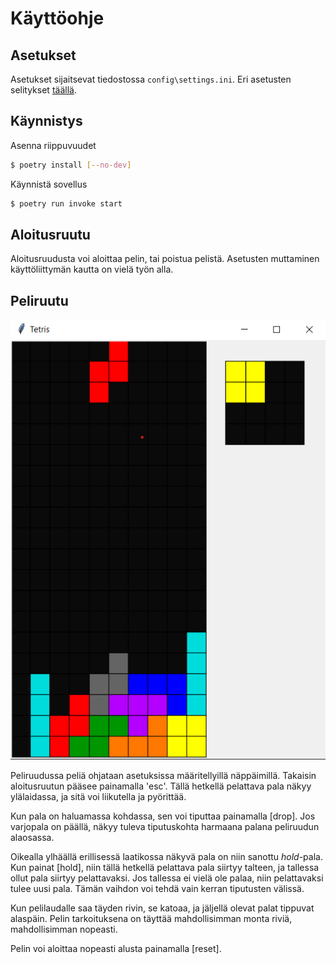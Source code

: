 # Käyttöohje

## Asetukset

Asetukset sijaitsevat tiedostossa `config\settings.ini`.
Eri asetusten selitykset [täällä](https://github.com/ossi-hy/ot-harjoitustyo/blob/master/config/README.md).

## Käynnistys

Asenna riippuvuudet
```bash
$ poetry install [--no-dev]
```

Käynnistä sovellus
```bash
$ poetry run invoke start
```

## Aloitusruutu

Aloitusruudusta voi aloittaa pelin, tai poistua pelistä. Asetusten muttaminen käyttöliittymän kautta on vielä työn alla.

## Peliruutu

![Peliruutu](./images/Game.png)

Peliruudussa peliä ohjataan asetuksissa määritellyillä näppäimillä. Takaisin aloitusruutun pääsee painamalla 'esc'. Tällä hetkellä pelattava pala näkyy ylälaidassa, ja sitä voi liikutella ja pyörittää. 

Kun pala on haluamassa kohdassa, sen voi tiputtaa painamalla [drop]. Jos varjopala on päällä, näkyy tuleva tiputuskohta harmaana palana peliruudun alaosassa.

Oikealla ylhäällä erillisessä laatikossa näkyvä pala on niin sanottu *hold*-pala. Kun painat [hold], niin tällä hetkellä pelattava pala siirtyy talteen, ja tallessa ollut pala siirtyy pelattavaksi. Jos tallessa ei vielä ole palaa, niin pelattavaksi tulee uusi pala. Tämän vaihdon voi tehdä vain kerran tiputusten välissä.

Kun pelilaudalle saa täyden rivin, se katoaa, ja jäljellä olevat palat tippuvat alaspäin. Pelin tarkoituksena on täyttää mahdollisimman monta riviä, mahdollisimman nopeasti.

Pelin voi aloittaa nopeasti alusta painamalla [reset].
